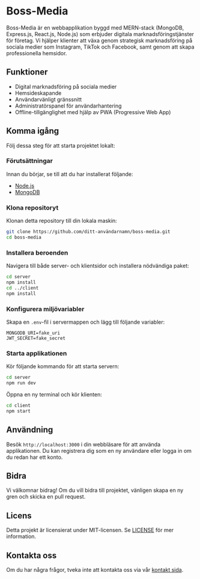 # Boss-Media

Boss-Media är en webbapplikation byggd med MERN-stack (MongoDB, Express.js, React.js, Node.js) som erbjuder digitala marknadsföringstjänster för företag. Vi hjälper klienter att växa genom strategisk marknadsföring på sociala medier som Instagram, TikTok och Facebook, samt genom att skapa professionella hemsidor.

## Funktioner

- Digital marknadsföring på sociala medier
- Hemsideskapande
- Användarvänligt gränssnitt
- Administratörspanel för användarhantering
- Offline-tillgänglighet med hjälp av PWA (Progressive Web App)

## Komma igång

Följ dessa steg för att starta projektet lokalt:

### Förutsättningar

Innan du börjar, se till att du har installerat följande:

- [Node.js](https://nodejs.org/)
- [MongoDB](https://www.mongodb.com/)

### Klona repositoryt

Klonan detta repository till din lokala maskin:

```bash
git clone https://github.com/ditt-användarnamn/boss-media.git
cd boss-media
```

### Installera beroenden

Navigera till både server- och klientsidor och installera nödvändiga paket:

```bash
cd server
npm install
cd ../client
npm install
```

### Konfigurera miljövariabler

Skapa en `.env`-fil i servermappen och lägg till följande variabler:

```
MONGODB_URI=fake_uri
JWT_SECRET=fake_secret
```

### Starta applikationen

Kör följande kommando för att starta servern:

```bash
cd server
npm run dev
```

Öppna en ny terminal och kör klienten:

```bash
cd client
npm start
```

## Användning

Besök `http://localhost:3000` i din webbläsare för att använda applikationen. Du kan registrera dig som en ny användare eller logga in om du redan har ett konto.

## Bidra

Vi välkomnar bidrag! Om du vill bidra till projektet, vänligen skapa en ny gren och skicka en pull request.

## Licens

Detta projekt är licensierat under MIT-licensen. Se [LICENSE](LICENSE) för mer information.

## Kontakta oss

Om du har några frågor, tveka inte att kontakta oss via vår [kontakt sida](mailto:kontakt@boss-media.se).

